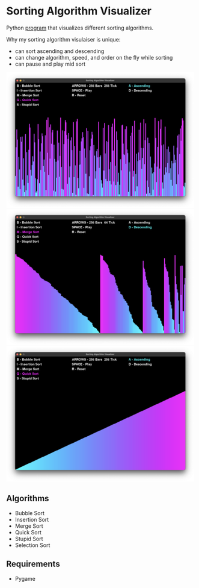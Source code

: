 # Sorting Algorithm Visualizer

Python [program](visualizer.py) that visualizes different sorting algorithms.

Why my sorting algorithm visulaiser is unique:

- can sort ascending and descending
- can change algorithm, speed, and order on the fly while sorting
- can pause and play mid sort

<img src='examples/unsorted.png' alt='example pic' width=500px>
<img src='examples/merge.png' alt='example pic' width=500px>
<img src='examples/sorted.png' alt='example pic' width=500px>

## Algorithms

- Bubble Sort
- Insertion Sort
- Merge Sort
- Quick Sort
- Stupid Sort
- Selection Sort

## Requirements

- Pygame
